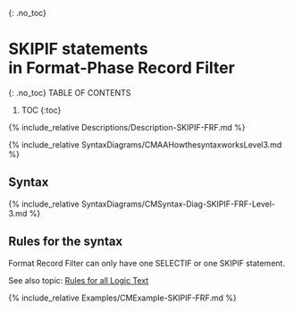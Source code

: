 {: .no_toc}
# SKIPIF statements <br> in Format-Phase Record Filter 

{: .no_toc}
TABLE OF CONTENTS 
1. TOC
{:toc}  


{% include_relative Descriptions/Description-SKIPIF-FRF.md %}

{% include_relative SyntaxDiagrams/CMAAHowthesyntaxworksLevel3.md %}

## Syntax 

{% include_relative SyntaxDiagrams/CMSyntax-Diag-SKIPIF-FRF-Level-3.md %}

## Rules for the syntax

Format Record Filter can only have one SELECTIF or one SKIPIF statement.

See also topic: [Rules for all Logic Text](../../Workbench/RulesforallLogicText.md) 

{% include_relative Examples/CMExample-SKIPIF-FRF.md %} 


